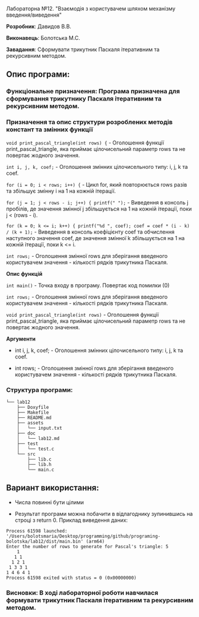 Лабораторна №12. "Взаємодія з користувачем шляхом механізму введення/виведення"

**Розробник**: Давидов В.В.

**Виконавець**: Болотська М.С.

**Завадання**: Сформувати трикутник Паскаля ітеративним та рекурсивним методом.

## Опис програми:

### Функціональне призначення: Програма призначена для cформування трикутнику Паскаля ітеративним та рекурсивним методом.
 

### Призначення та опис структури розроблених методів констант та змінних функції 


`void print_pascal_triangle(int rows) {`	- Оголошення функції print_pascal_triangle, яка приймає цілочисельний параметр rows та не повертає жодного значення.

`int i, j, k, coef;` - Оголошення змінних цілочисельного типу: i, j, k та coef.

`for (i = 0; i < rows; i++) {` - Цикл for, який повторюється rows разів та збільшує змінну i на 1 на кожній ітерації.

`for (j = 1; j < rows - i; j++) {
      printf(" ");` - Виведення в консоль j пробілів, де значення змінної j збільшується на 1 на кожній ітерації, поки j < (rows - i).

`for (k = 0; k <= i; k++) {
      printf("%d ", coef);
      coef = coef * (i - k) / (k + 1);` - Виведення в консоль коефіцієнту coef та обчислення наступного значення coef, де значення змінної k збільшується на 1 на кожній ітерації, поки k <= i.

`int rows;` -  Оголошення змінної rows для зберігання введеного користувачем значення - кількості рядків трикутника Паскаля.

 	
**Опис функцій**

  `int main()` - Точка входу в програму. Повертає код помилки (0)

  `int rows;` -  Оголошення змінної rows для зберігання введеного користувачем значення - кількості рядків трикутника Паскаля.

  `void print_pascal_triangle(int rows)` - Оголошення функції print_pascal_triangle, яка приймає цілочисельний параметр rows та не повертає жодного значення.

**Аргументи**

   - int i, j, k, coef; - Оголошення змінних цілочисельного типу: i, j, k та coef.

   - int rows; -  Оголошення змінної rows для зберігання введеного користувачем значення - кількості рядків трикутника Паскаля.

    
### Структура програми:  
```
└── lab12
    ├── Doxyfile
    ├── Makefile
    ├── README.md
    ├── assets
    │   └── input.txt
    ├── doc
    │   └── lab12.md
    ├── test
    │   └── test.c
    └── src
        ├── lib.c
        ├── lib.h
        └── main.c
```

## Вариант використання:
- Числа повинні бути цілими

- Результат програми можна побачити в відлагоднику зупинившись на строці з return 0. Приклад виведення даних:

```
Process 61598 launched: '/Users/bolotsmaria/Desktop/programming/github/programing-bolotska/lab12/dist/main.bin' (arm64)
Enter the number of rows to generate for Pascal's triangle: 5
    1 
   1 1 
  1 2 1 
 1 3 3 1 
1 4 6 4 1 
Process 61598 exited with status = 0 (0x00000000) 
```

### Висновки: В ході лабораторної роботи навчилася формувати трикутник Паскаля ітеративним та рекурсивним методом.
